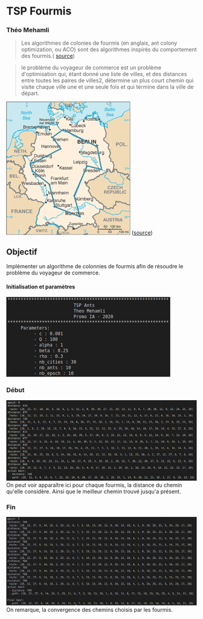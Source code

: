 # TSP Fourmis
### Théo Mehamli 
>Les algorithmes de colonies de fourmis (en anglais, ant colony optimization, ou ACO) sont des algorithmes inspirés du comportement des fourmis.(
[source](https://fr.wikipedia.org/wiki/Algorithme_de_colonies_de_fourmis))

>le problème du voyageur de commerce est un problème d'optimisation qui, étant donné une liste de villes, et des distances entre toutes les paires de villes2, détermine un plus court chemin qui visite chaque ville une et une seule fois et qui termine dans la ville de départ.

![TSP_Deutschland_3.png](images/TSP_Deutschland_3.png)
([source](https://fr.wikipedia.org/wiki/Problème_du_voyageur_de_commerce))

## Objectif
Implémenter un algorithme de colonnies de fourmis afin de résoudre le problème du voyageur de commerce.

#### Initialisation et paramètres

![Terminal show: initialisation](images/initialisationFourmi.png)

### Début

![Terminal show: epoch 0](images/epoch0.png)
On peut voir apparaître ici pour chaque fourmis, la distance du chemin qu'elle considère. Ainsi que le meilleur chemin trouvé jusqu'a présent.
### Fin
![Terminal show: fianl epoch](images/final_epoch.png)
On remarque, la convergence des chemins choisis par les fourmis.
